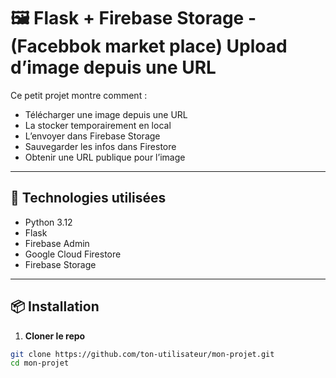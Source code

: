 # 🖼️ Flask + Firebase Storage - (Facebbok market place) Upload d’image depuis une URL

Ce petit projet montre comment :
- Télécharger une image depuis une URL
- La stocker temporairement en local
- L’envoyer dans Firebase Storage
- Sauvegarder les infos dans Firestore
- Obtenir une URL publique pour l’image

---

## 🚀 Technologies utilisées

- Python 3.12
- Flask
- Firebase Admin
- Google Cloud Firestore
- Firebase Storage

---

## 📦 Installation

1. **Cloner le repo**  
```bash
git clone https://github.com/ton-utilisateur/mon-projet.git
cd mon-projet
